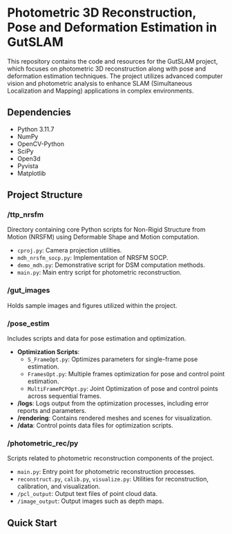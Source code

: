# Photometric 3D Reconstruction, Pose and Deformation Estimation in GutSLAM

This repository contains the code and resources for the GutSLAM project, which focuses on photometric 3D reconstruction along with pose and deformation estimation techniques. The project utilizes advanced computer vision and photometric analysis to enhance SLAM (Simultaneous Localization and Mapping) applications in complex environments.

## Dependencies

- Python 3.11.7
- NumPy
- OpenCV-Python
- SciPy
- Open3d
- Pyvista
- Matplotlib

## Project Structure

### **/ttp_nrsfm**
Directory containing core Python scripts for Non-Rigid Structure from Motion (NRSFM) using Deformable Shape and Motion computation.
  - `cproj.py`: Camera projection utilities.
  - `mdh_nrsfm_socp.py`: Implementation of NRSFM SOCP.
  - `demo_mdh.py`: Demonstrative script for DSM computation methods.
  - `main.py`: Main entry script for photometric reconstruction.

### **/gut_images**
Holds sample images and figures utilized within the project.

### **/pose_estim**
Includes scripts and data for pose estimation and optimization.
- **Optimization Scripts**:
  - `S_FrameOpt.py`: Optimizes parameters for single-frame pose estimation.
  - `FramesOpt.py`: Multiple frames optimization for pose and control point estimation.
  - `MultiFramePCPOpt.py`: Joint Optimization of pose and control points across sequential frames.
- **/logs**: Logs output from the optimization processes, including error reports and parameters.
- **/rendering**: Contains rendered meshes and scenes for visualization.
- **/data**: Control points data files for optimization scripts.

### **/photometric_rec/py**
Scripts related to photometric reconstruction components of the project.
  - `main.py`: Entry point for photometric reconstruction processes.
  - `reconstruct.py`, `calib.py`, `visualize.py`: Utilities for reconstruction, calibration, and visualization.
  - `/pcl_output`: Output text files of point cloud data.
  - `/image_output`: Output images such as depth maps.

## Quick Start


